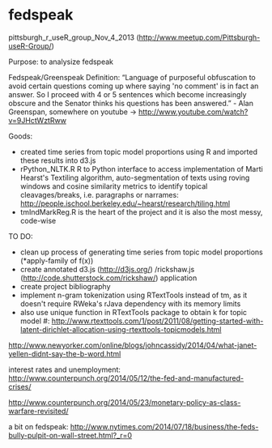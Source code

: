 fedspeak
========

pittsburgh_r_useR_group_Nov_4_2013 (http://www.meetup.com/Pittsburgh-useR-Group/)

Purpose: to analysize fedspeak

Fedspeak/Greenspeak Definition: 
	“Language of purposeful obfuscation to avoid certain questions coming up where saying 'no comment' is in 
 	 fact an answer. So I proceed with 4 or 5 sentences which become increasingly obscure and the Senator 
	 thinks his questions has been answered.” 
                  - Alan Greenspan, somewhere on youtube -> http://www.youtube.com/watch?v=9JHctWztRww
                  
Goods: 

 * created time series from topic model proportions using R and imported these results into d3.js
 * rPython_NLTK.R R to Python interface to access implementation of Marti Hearst's Textiling algorithm, auto-segmentation of texts using roving windows and cosine similarity metrics to identify topical cleavages/breaks, i.e. paragraphs or narrames: http://people.ischool.berkeley.edu/~hearst/research/tiling.html
 * tmIndMarkReg.R is the heart of the project and it is also the most messy, code-wise
 

TO DO: 

 * clean up process of generating time series from topic model proportions (*apply-family of f(x))
 * create annotated d3.js (http://d3js.org/) /rickshaw.js (http://code.shutterstock.com/rickshaw/) application
 * create project bibliography
 * implement n-gram tokenization using RTextTools instead of tm, as it doesn't require RWeka's rJava dependency with its memory limits
 * also use unique function in RTextTools package to obtain k for topic model #: http://www.rtexttools.com/1/post/2011/08/getting-started-with-latent-dirichlet-allocation-using-rtexttools-topicmodels.html

http://www.newyorker.com/online/blogs/johncassidy/2014/04/what-janet-yellen-didnt-say-the-b-word.html

interest rates and unemployment:
http://www.counterpunch.org/2014/05/12/the-fed-and-manufactured-crises/

http://www.counterpunch.org/2014/05/23/monetary-policy-as-class-warfare-revisited/

a bit on fedspeak: http://www.nytimes.com/2014/07/18/business/the-feds-bully-pulpit-on-wall-street.html?_r=0

<script data-gittip-username="kingfish777"
        src="//gttp.co/v1.js"></script>
